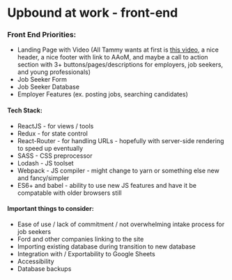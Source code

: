 # Upbound at work - front-end

### Front End Priorities:
- Landing Page with Video (All Tammy wants at first is [this video](https://www.youtube.com/watch?v=BrJsyBGuJNY), a nice header, a nice footer with link to AAoM, and maybe a call to action section with 3+ buttons/pages/descriptions for employers, job seekers, and young professionals)
- Job Seeker Form
- Job Seeker Database
- Employer Features (ex. posting jobs, searching candidates)

#### Tech Stack:
- ReactJS - for views / tools
- Redux - for state control
- React-Router - for handling URLs - hopefully with server-side rendering to speed up eventually
- SASS - CSS preprocessor
- Lodash - JS toolset
- Webpack - JS compiler - might change to yarn or something else new and fancy/simpler
- ES6+ and babel - ability to use new JS features and have it be compatable with older browsers still

#### Important things to consider:
- Ease of use / lack of commitment / not overwhelming intake process for job seekers
- Ford and other companies linking to the site
- Importing existing database during transition to new database
- Integration with / Exportability to Google Sheets
- Accessibility
- Database backups
